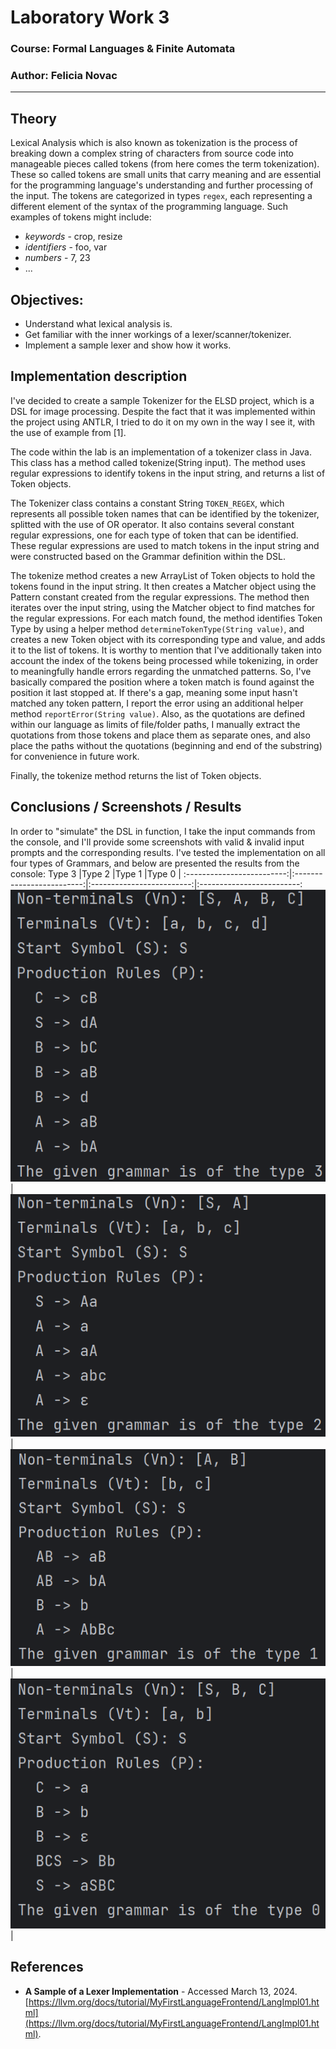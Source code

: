 # Laboratory Work 3

### Course: Formal Languages & Finite Automata
### Author: Felicia Novac

----

## Theory
Lexical Analysis which is also known as tokenization is the process of breaking down a complex string of characters from source code into manageable pieces called tokens (from here comes the term tokenization).
These so called tokens are small units that carry meaning and are essential for the programming language's understanding and further processing of the input. The tokens are categorized in types `regex`, each representing a different element of the syntax of the programming language. Such examples of tokens might include:
* *keywords* - crop, resize
* *identifiers* - foo, var
* *numbers* - 7, 23
* ...

## Objectives:
* Understand what lexical analysis is.
* Get familiar with the inner workings of a lexer/scanner/tokenizer.
* Implement a sample lexer and show how it works.

## Implementation description
I've decided to create a sample Tokenizer for the ELSD project, which is a DSL for image processing. Despite the fact that it was implemented within the project using ANTLR, I tried to do it on my own in the way I see it, with the use of example from [1]. 

The code within the lab is an implementation of a tokenizer class in Java. This class has a method called tokenize(String input). The method uses regular expressions to identify tokens in the input string, and returns a list of Token objects.

The Tokenizer class contains a constant String `TOKEN_REGEX`, which represents all possible token names that can be identified by the tokenizer, splitted with the use of OR operator. It also contains several constant regular expressions, one for each type of token that can be identified. These regular expressions are used to match tokens in the input string and were constructed based on the Grammar definition within the DSL. 

The tokenize method creates a new ArrayList of Token objects to hold the tokens found in the input string. It then creates a Matcher object using the Pattern constant created from the regular expressions. The method then iterates over the input string, using the Matcher object to find matches for the regular expressions. For each match found, the method identifies Token Type by using a helper method `determineTokenType(String value)`, and creates a new Token object with its corresponding type and value, and adds it to the list of tokens. It is worthy to mention that I've additionally taken into account the index of the tokens being processed while tokenizing, in order to meaningfully handle errors regarding the unmatched patterns. So, I've basically compared the position where a token match is found against the position it last stopped at. If there's a gap, meaning some input hasn't matched any token pattern, I report the error using an additional helper method `reportError(String value)`. Also, as the quotations are defined within our language as limits of file/folder paths, I manually extract the quotations from those tokens and place them as separate ones, and also place the paths without the quotations (beginning and end of the substring) for convenience in future work.

Finally, the tokenize method returns the list of Token objects.

## Conclusions / Screenshots / Results
In order to "simulate" the DSL in function, I take the input commands from the console, and I'll provide some screenshots with valid & invalid input prompts and the corresponding results.
I've tested the implementation on all four types of Grammars, and below are presented the results from the console:
Type 3                     |Type 2                     |Type 1                     |Type 0                    |
:-------------------------:|:-------------------------:|:-------------------------:|:-------------------------:
![](https://github.com/felycianovac/LFA_labs/blob/main/images/type_3.png)  |  ![](https://github.com/felycianovac/LFA_labs/blob/main/images/type_2.png) | ![](https://github.com/felycianovac/LFA_labs/blob/main/images/type_1.png)  | ![](https://github.com/felycianovac/LFA_labs/blob/main/images/type_0.png) |



## References
- **A Sample of a Lexer Implementation** - Accessed March 13, 2024. [https://llvm.org/docs/tutorial/MyFirstLanguageFrontend/LangImpl01.html](https://llvm.org/docs/tutorial/MyFirstLanguageFrontend/LangImpl01.html).

